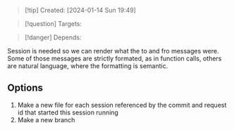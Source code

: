 
>[!tip] Created: [2024-01-14 Sun 19:49]

>[!question] Targets: 

>[!danger] Depends: 

Session is needed so we can render what the to and fro messages were.
Some of those messages are strictly formated, as in function calls, others are natural language, where the formatting is semantic.

## Options
1. Make a new file for each session referenced by the commit and request id that started this session running
2. Make a new branch
